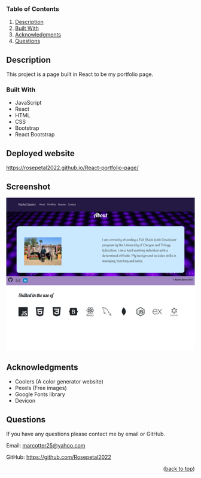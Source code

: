 <div id="top"></div>


### Table of Contents

1. [Description](#description)
2. [Built With](#built-with)
3. [Acknowledgments](#acknowledgments)
4. [Questions](#questions)

## Description

This project is a page built in React to be my portfolio page. 


### Built With


* JavaScript
* React
* HTML
* CSS
* Bootstrap
* React Bootstrap

## Deployed website

https://rosepetal2022.github.io/React-portfolio-page/

## Screenshot

![This is an image](./src/assets/images/screenshot.png)

## Acknowledgments

* Coolers (A color generator website)
* Pexels (Free images)
* Google Fonts library
* Devicon 

## Questions

  If you have any questions please contact me by email or GitHub.

  Email: marcotter25@yahoo.com

  GitHub: https://github.com/Rosepetal2022



<p align="right">(<a href="#top">back to top</a>)</p>
